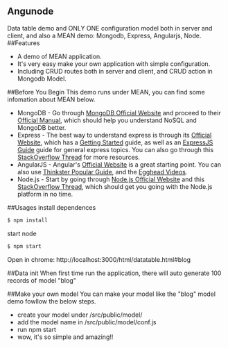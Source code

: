 ## Angunode
Data table demo and ONLY ONE configuration model both in server and client, and also a MEAN demo: Mongodb, Express, Angularjs, Node.
##Features
* A demo of MEAN application.
* It's very easy make your own application with simple configuration.
* Including CRUD routes both in server and client, and CRUD action in Mongodb Model.

##Before You Begin
This demo runs under MEAN, you can find some infomation about MEAN below.
* MongoDB - Go through [MongoDB Official Website](http://mongodb.org/) and proceed to their [Official Manual](http://docs.mongodb.org/manual/), which should help you understand NoSQL and MongoDB better.
* Express - The best way to understand express is through its [Official Website](http://expressjs.com/), which has a [Getting Started](http://expressjs.com/starter/installing.html) guide, as well as an [ExpressJS Guide](http://expressjs.com/guide/error-handling.html) guide for general express topics. You can also go through this [StackOverflow Thread](http://stackoverflow.com/questions/8144214/learning-express-for-node-js) for more resources.
* AngularJS - Angular's [Official Website](http://angularjs.org/) is a great starting point. You can also use [Thinkster Popular Guide](http://www.thinkster.io/), and the [Egghead Videos](https://egghead.io/).
* Node.js - Start by going through [Node.js Official Website](http://nodejs.org/) and this [StackOverflow Thread](http://stackoverflow.com/questions/2353818/how-do-i-get-started-with-node-js), which should get you going with the Node.js platform in no time.

##Usages
install dependences
```bash
$ npm install
```
start node
```bash
$ npm start
```
Open in chrome: http://localhost:3000/html/datatable.html#blog

##Data init
When first time run the application, there will auto generate 100 records of model "blog"

##Make your own model
You can make your model like the "blog" model demo fowllow the below steps.
* create your model under /src/public/model/
* add the model name in /src/public/model/conf.js
* run npm start
* wow, it's so simple and amazing!!


